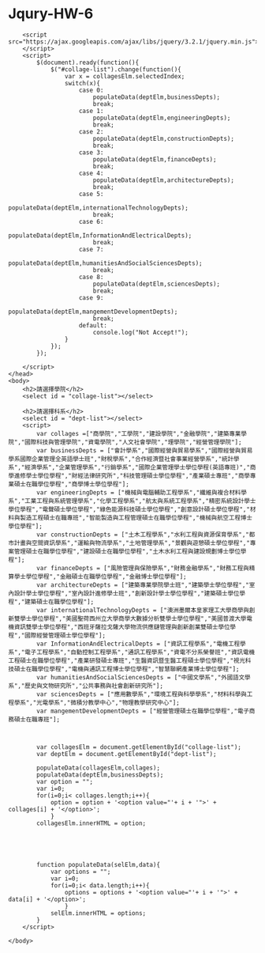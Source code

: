# Jqury-HW-6
<!DOCTYPE html>
<html>
	<head>
		<meta charset="utf-8">
		<title>FCU</title>
		
		<script src="https://ajax.googleapis.com/ajax/libs/jquery/3.2.1/jquery.min.js">
		</script>
		<script>
			$(document).ready(function(){
				$("#collage-list").change(function(){
					var x = collagesElm.selectedIndex;
					switch(x){
						case 0:
							populateData(deptElm,businessDepts);
							break;
						case 1:
							populateData(deptElm,engineeringDepts);
							break;
						case 2:
							populateData(deptElm,constructionDepts);
							break;
						case 3:
							populateData(deptElm,financeDepts);
							break;
						case 4:
							populateData(deptElm,architectureDepts);
							break;
						case 5:
							populateData(deptElm,internationalTechnologyDepts);
							break;
						case 6:
							populateData(deptElm,InformationAndElectricalDepts);
							break;
						case 7:
							populateData(deptElm,humanitiesAndSocialSciencesDepts);
							break;
						case 8:
							populateData(deptElm,sciencesDepts);
							break;
						case 9:
							populateData(deptElm,mangementDevelopmentDepts);
							break;
						default:
							console.log("Not Accept!");
					}
				});
			});
			
		</script>
	</head>
	<body>
		<h2>請選擇學院</h2>
		<select id = "collage-list"></select>
		
		<h2>請選擇科系</h2>
		<select id = "dept-list"></select>
		<script>
			var collages =["商學院","工學院","建設學院","金融學院","建築專業學院","國際科技與管理學院","資電學院","人文社會學院","理學院","經營管理學院"];
			var businessDepts = ["會計學系","國際經營與貿易學系","國際經營與貿易學系國際企業管理全英語學士班","財稅學系","合作經濟暨社會事業經營學系","統計學系","經濟學系","企業管理學系","行銷學系","國際企業管理學士學位學程(英語專班)","商學進修學士學位學程","財經法律研究所","科技管理碩士學位學程","產業碩士專班","商學專業碩士在職學位學程","商學博士學位學程"];
			var engineeringDepts = ["機械與電腦輔助工程學系","纖維與複合材料學系","工業工程與系統管理學系","化學工程學系","航太與系統工程學系","精密系統設計學士學位學程","電聲碩士學位學程","綠色能源科技碩士學位學程","創意設計碩士學位學程","材料與製造工程碩士在職專班","智能製造與工程管理碩士在職學位學程","機械與航空工程博士學位學程"];
			var constructionDepts = ["土木工程學系","水利工程與資源保育學系","都市計畫與空間資訊學系","運輸與物流學系","土地管理學系","景觀與遊憩碩士學位學程","專案管理碩士在職學位學程","建設碩士在職學位學程","土木水利工程與建設規劃博士學位學程"];
			var financeDepts = ["風險管理與保險學系","財務金融學系","財務工程與精算學士學位學程","金融碩士在職學位學程","金融博士學位學程"];
			var architectureDepts = ["建築專業學院學士班","建築學士學位學程","室內設計學士學位學程","室內設計進修學士班","創新設計學士學位學程","建築碩士學位學程","建築碩士在職學位學程"];
			var internationalTechnologyDepts = ["澳洲墨爾本皇家理工大學商學與創新雙學士學位學程","美國聖荷西州立大學商學大數據分析雙學士學位學程","美國普渡大學電機資訊雙學士學位學程","西班牙薩拉戈薩大學物流供應鏈管理與創新創業雙碩士學位學程","國際經營管理碩士學位學程"];
			var InformationAndElectricalDepts = ["資訊工程學系","電機工程學系","電子工程學系","自動控制工程學系","通訊工程學系","資電不分系榮譽班","資訊電機工程碩士在職學位學程","產業研發碩士專班","生醫資訊暨生醫工程碩士學位學程","視光科技碩士在職學位學程","電機與通訊工程博士學位學程","智慧聯網產業博士學位學程"];
			var humanitiesAndSocialSciencesDepts = ["中國文學系","外國語文學系","歷史與文物研究所","公共事務與社會創新研究所"];
			var sciencesDepts = ["應用數學系","環境工程與科學學系","材料科學與工程學系","光電學系","微積分教學中心","物理教學研究中心"];
			var mangementDevelopmentDepts = ["經營管理碩士在職學位學程","電子商務碩士在職專班"];
			
		
			
			var collagesElm = document.getElementById("collage-list");
			var deptElm = document.getElementById("dept-list");
			
			populateData(collagesElm,collages);
			populateData(deptElm,businessDepts);
			var option = "";
			var i=0;
			for(i=0;i< collages.length;i++){
				option = option + '<option value="'+ i + '">' + collages[i] + '</option>';
				}
			collagesElm.innerHTML = option;
			
			
			
			
			
			function populateData(selElm,data){
				var options = "";
				var i=0;
				for(i=0;i< data.length;i++){
					options = options + '<option value="'+ i + '">' + data[i] + '</option>';
					}
				selElm.innerHTML = options;
			}
		</script>

	</body>
</html>

